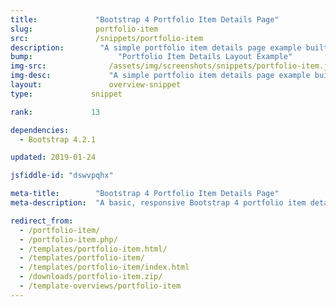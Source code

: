 ```yaml
---
title:             "Bootstrap 4 Portfolio Item Details Page"
slug:              portfolio-item
src:               /snippets/portfolio-item
description:	    "A simple portfolio item details page example built with Bootstrap 4"
bump:			        "Portfolio Item Details Layout Example"
img-src:	    	  /assets/img/screenshots/snippets/portfolio-item.jpg
img-desc:		      "A simple portfolio item details page example built with Bootstrap 4"
layout:		    	  overview-snippet
type:             snippet

rank:             13

dependencies:     
  - Bootstrap 4.2.1

updated: 2019-01-24

jsfiddle-id: "dswvpqhx"

meta-title:        "Bootstrap 4 Portfolio Item Details Page"
meta-description:  "A basic, responsive Bootstrap 4 portfolio item details page layout created by Start Bootstrap."

redirect_from:
  - /portfolio-item/
  - /portfolio-item.php/
  - /templates/portfolio-item.html/
  - /templates/portfolio-item/
  - /templates/portfolio-item/index.html
  - /downloads/portfolio-item.zip/
  - /template-overviews/portfolio-item
---
```

